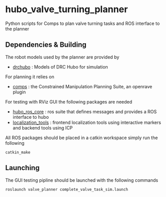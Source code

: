 hubo_valve_turning_planner
==========================

Python scripts for Comps to plan valve turning tasks and ROS interface to the planner

## Dependencies & Building

The robot models used by the planner are provided by

 * [drchubo](https://github.com/daslrobotics/drchubo) : Models of DRC Hubo for simulation

For planning it relies on
  
 * [comps](http://sourceforge.net/projects/comps) : the Constrained Manipulation Planning Suite, an openrave plugin

For testing with RViz GUI the following packages are needed
    
 * [hubo_ros_core](https://github.com/WPI-ARC/hubo_ros_core) : ros suite that defines messages and provides a ROS interface to hubo
 * [localization_tools](https://github.com/WPI-ARC/localization_tools) : frontend localization tools using interactive markers and backend tools using ICP

All ROS packages should be placed in a catkin workspace simply run the following
    
    catkin_make

## Launching

The GUI testing pipline should be launched with the following commands

    roslaunch valve_planner complete_valve_task_sim.launch

